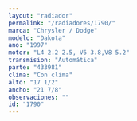 ```yaml
---
layout: "radiador"
permalink: "/radiadores/1790/"
marca: "Chrysler / Dodge"
modelo: "Dakota"
ano: "1997"
motor: "L4 2.2 2.5, V6 3.8,V8 5.2"
transmision: "Automática"
parte: "433981"
clima: "Con clima"
alto: "17 1/2"
ancho: "21 7/8"
observaciones: ""
id: "1790"
---
```


